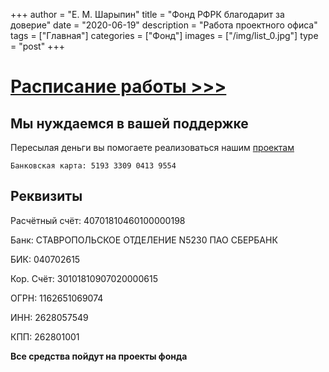 +++
author = "Е. М. Шарыпин"
title = "Фонд РФРК благодарит за доверие"
date = "2020-06-19"
description = "Работа проектного офиса"
tags = ["Главная"]
categories = ["Фонд"]
images = ["/img/list_0.jpg"]
type = "post"
+++

# [Расписание работы >>>](/blog/raspisanie/)

## Мы нуждаемся в вашей поддержке

Пересылая деньги вы помогаете реализоваться нашим [проектам](/categories/)

`Банковская карта: 5193 3309 0413 9554`

## Реквизиты

Расчётный счёт: 40701810460100000198

Банк: СТАВРОПОЛЬСКОЕ ОТДЕЛЕНИЕ N5230 ПАО СБЕРБАНК

БИК: 040702615

Кор. Cчёт: 30101810907020000615

ОГРН: 1162651069074

ИНН: 2628057549

КПП: 262801001

**Все средства пойдут на проекты фонда**
